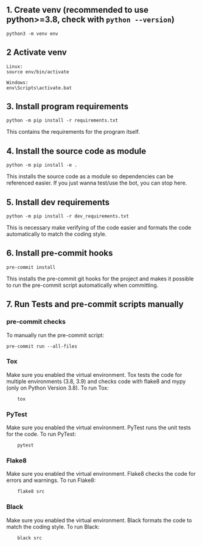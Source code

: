 ## 1. Create venv (recommended to use python>=3.8, check with `python --version`)

    python3 -m venv env

## 2 Activate venv

    Linux:
    source env/bin/activate

    Windows:
    env\Scripts\activate.bat

## 3. Install program requirements

    python -m pip install -r requirements.txt

This contains the requirements for the program itself.

## 4. Install the source code as module

    python -m pip install -e .

This installs the source code as a module so dependencies can be referenced easier.
If you just wanna test/use the bot, you can stop here.

## 5. Install dev requirements

    python -m pip install -r dev_requirements.txt

This is necessary make verifying of the code easier and formats the code automatically to match the coding style.

## 6. Install pre-commit hooks

    pre-commit install

This installs the pre-commit git hooks for the project and makes it possible to run the pre-commit script automatically when committing.

## 7. Run Tests and pre-commit scripts manually
### pre-commit checks
To manually run the pre-commit script:

    pre-commit run --all-files

### Tox
Make sure you enabled the virtual environment.
Tox tests the code for multiple environments (3.8, 3.9) and checks code with flake8 and mypy (only on Python Version 3.8).
To run Tox:

        tox

### PyTest
Make sure you enabled the virtual environment.
PyTest runs the unit tests for the code.
To run PyTest:

        pytest


### Flake8
Make sure you enabled the virtual environment.
Flake8 checks the code for errors and warnings.
To run Flake8:

        flake8 src

### Black
Make sure you enabled the virtual environment.
Black formats the code to match the coding style.
To run Black:

        black src
